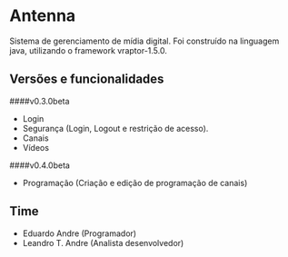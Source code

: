 Antenna
=======

Sistema de gerenciamento de mídia digital. Foi construído na linguagem java, utilizando o framework vraptor-1.5.0.

Versões e funcionalidades
-------------------------

####v0.3.0beta
- Login
- Segurança (Login, Logout e restrição de acesso).
- Canais
- Vídeos

####v0.4.0beta
- Programação (Criação e edição de programação de canais)

Time
----

- Eduardo Andre (Programador)
- Leandro T. Andre (Analista desenvolvedor)
